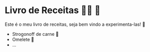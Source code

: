 # Livro de Receitas :man_cook: :birthday:

Este é o meu livro de receitas, seja bem vindo a experimenta-las! :wave:

- Strogonoff de carne​ :cow2:
- Omelete :egg:
- ...


